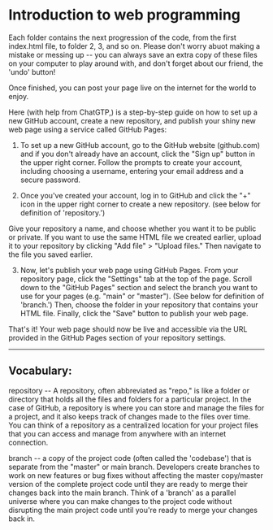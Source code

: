 # Introduction to web programming

Each folder contains the next progression of the code, from the first index.html file, to folder 2, 3, and so on. 
Please don't worry abuot making a mistake or messing up -- you can always save an extra copy of these files on your computer to play around with, and don't forget about our friend, the 'undo' button!

Once finished, you can post your page live on the internet for the world to enjoy.

Here (with help from ChatGTP,) is a step-by-step guide on how to set up a new GitHub account, create a new repository, and publish your shiny new web page using a service called GitHub Pages:

1. To set up a new GitHub account, go to the GitHub website (github.com) and if you don't already have an account, click the "Sign up" button in the upper right corner. Follow the prompts to create your account, including choosing a username, entering your email address and a secure password.


2. Once you've created your account, log in to GitHub and click the "+" icon in the upper right corner to create a new repository. (see below for definition of 'repository.')

Give your repository a name, and choose whether you want it to be public or private. If you want to use the same HTML file we created earlier, upload it to your repository by clicking "Add file" > "Upload files." Then navigate to the file you saved earlier.


3. Now, let's publish your web page using GitHub Pages. From your repository page, click the "Settings" tab at the top of the page. Scroll down to the "GitHub Pages" section and select the branch you want to use for your pages (e.g. "main" or "master"). (See below for definition of 'branch.') Then, choose the folder in your repository that contains your HTML file. Finally, click the "Save" button to publish your web page.

That's it! 
Your web page should now be live and accessible via the URL provided in the GitHub Pages section of your repository settings.

----------------------------

## Vocabulary:

repository -- A repository, often abbreviated as "repo," is like a folder or directory that holds all the files and folders for a particular project. In the case of GitHub, a repository is where you can store and manage the files for a project, and it also keeps track of changes made to the files over time. You can think of a repository as a centralized location for your project files that you can access and manage from anywhere with an internet connection.

branch -- a copy of the project code (often called the 'codebase') that is separate from the "master" or main branch. 
Developers create branches to work on new features or bug fixes without affecting the master copy/master version of the complete project code until they are ready to merge their changes back into the main branch. Think of a 'branch' as a parallel universe where you can make changes to the project code without disrupting the main project code until you're ready to merge your changes back in.
